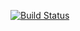 [![Build Status](https://travis-ci.org/lumanyano654/greetings-webapp.svg?branch=master)](https://travis-ci.org/lumanyano654/greetings-webapp)